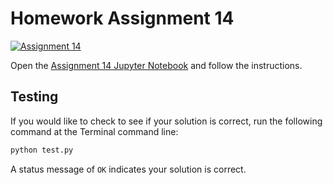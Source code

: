 # Homework Assignment 14

[![Assignment 14](https://github.com/PGE311/assignment14-solution/actions/workflows/main.yml/badge.svg)](https://github.com/PGE311/assignment14-solution/actions/workflows/main.yml)

Open the [Assignment 14 Jupyter Notebook](assignment14.ipynb) and follow the instructions.

## Testing

If you would like to check to see if your solution is correct, run the following command at the Terminal command line: 

```bash
python test.py
```

A status  message of `OK` indicates your solution is correct.
